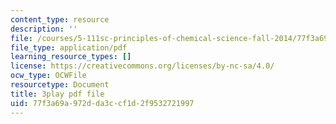 ```yaml
---
content_type: resource
description: ''
file: /courses/5-111sc-principles-of-chemical-science-fall-2014/77f3a69a972dda3ccf1d2f9532721997_OjhZYx1FbhI.pdf
file_type: application/pdf
learning_resource_types: []
license: https://creativecommons.org/licenses/by-nc-sa/4.0/
ocw_type: OCWFile
resourcetype: Document
title: 3play pdf file
uid: 77f3a69a-972d-da3c-cf1d-2f9532721997
---
```

